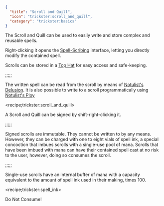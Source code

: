 ```json
{
  "title": "Scroll and Quill",
  "icon": "trickster:scroll_and_quill",
  "category": "trickster:basics"
}
```

The Scroll and Quill can be used to easily write and store complex and reusable spells.


Right-clicking it opens the [Spell-Scribing](^trickster:basics/editing) interface, letting you directly modify the contained spell.


Scrolls can be stored in a [Top Hat](^trickster:basics/top_hat) for easy access and safe-keeping.

;;;;;

The written spell can be read from the scroll by means of [Notulist's Delusion](^trickster:basic_tricks#4).
It is also possible to write to a scroll programmatically using [Notulist's Ploy](^trickster:basic_tricks#5)

<recipe;trickster:scroll_and_quill>

A Scroll and Quill can be signed by shift-right-clicking it.

;;;;;

Signed scrolls are immutable. They cannot be written to by any means. However, they can be charged with one to eight vials of spell ink, 
a special concoction that imbues scrolls with a single-use pool of mana. 
Scrolls that have been imbued with mana can have their contained spell cast at no risk to the user, however, doing so consumes the scroll. 

;;;;;

Single-use scrolls have an internal buffer of mana with a capacity equivalent to the amount of spell ink used in their making, times 100.

<recipe;trickster:spell_ink>

Do Not Consume!